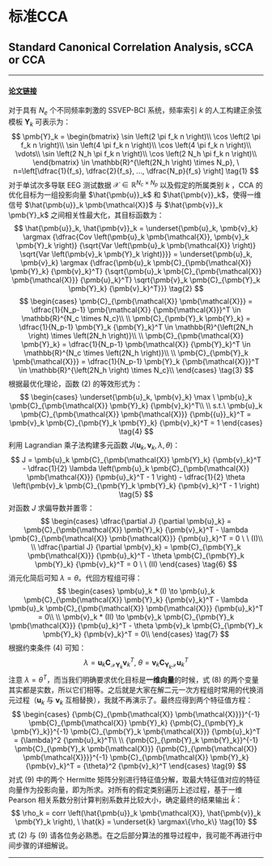 # 标准CCA
## Standard Canonical Correlation Analysis, sCCA or CCA
***

#### [论文链接][CCA]

对于具有 $N_e$ 个不同频率刺激的 SSVEP-BCI 系统，频率索引 $k$ 的人工构建正余弦模板 $\pmb{Y}_k$ 可表示为：
$$
    \pmb{Y}_k = \begin{bmatrix} 
        \sin \left(2 \pi f_k n \right)\\
        \cos \left(2 \pi f_k n \right)\\
        \sin \left(4 \pi f_k n \right)\\
        \cos \left(4 \pi f_k n \right)\\
        \vdots\\
        \sin \left(2 N_h \pi f_k n \right)\\
        \cos \left(2 N_h \pi f_k n \right)\\
    \end{bmatrix} \in \mathbb{R}^{\left(2N_h \right) \times N_p}, \ n=\left[\dfrac{1}{f_s}, \dfrac{2}{f_s}, ..., \dfrac{N_p}{f_s} \right]
    \tag{1}
$$
对于单试次多导联 EEG 测试数据 $\pmb{\mathcal{X}} \in \mathbb{R}^{N_c \times N_p}$ 以及假定的所属类别 $k$ ，CCA 的优化目标为一组投影向量 $\hat{\pmb{u}}_k$ 和 $\hat{\pmb{v}}_k$，使得一维信号 $\hat{\pmb{u}}_k \pmb{\mathcal{X}}$ 与 $\hat{\pmb{v}}_k \pmb{Y}_k$ 之间相关性最大化，其目标函数为：
$$
    \hat{\pmb{u}}_k, \hat{\pmb{v}}_k 
    = \underset{\pmb{u}_k, \pmb{v}_k} \argmax {\dfrac{Cov \left(\pmb{u}_k \pmb{\mathcal{X}}, \pmb{v}_k \pmb{Y}_k \right)} {\sqrt{Var \left(\pmb{u}_k \pmb{\mathcal{X}} \right)} \sqrt{Var \left(\pmb{v}_k \pmb{Y}_k \right)}}} 
    = \underset{\pmb{u}_k, \pmb{v}_k} \argmax {\dfrac{\pmb{u}_k \pmb{C}_{\pmb{\mathcal{X}} \pmb{Y}_k} {\pmb{v}_k}^T} {\sqrt{\pmb{u}_k \pmb{C}_{\pmb{\mathcal{X}} \pmb{\mathcal{X}}} {\pmb{u}_k}^T} \sqrt{\pmb{v}_k \pmb{C}_{\pmb{Y}_k \pmb{Y}_k} {\pmb{v}_k}^T}}}
    \tag{2}
$$
$$
    \begin{cases}
        \pmb{C}_{\pmb{\mathcal{X}} \pmb{\mathcal{X}}} = \dfrac{1}{N_p-1} \pmb{\mathcal{X}} {\pmb{\mathcal{X}}}^T \in \mathbb{R}^{N_c \times N_c}\\
        \\
        \pmb{C}_{\pmb{Y}_k \pmb{Y}_k} = \dfrac{1}{N_p-1} \pmb{Y}_k {\pmb{Y}_k}^T \in \mathbb{R}^{\left(2N_h \right) \times \left(2N_h \right)}\\
        \\
        \pmb{C}_{\pmb{\mathcal{X}} \pmb{Y}_k} = \dfrac{1}{N_p-1} \pmb{\mathcal{X}} {\pmb{Y}_k}^T \in \mathbb{R}^{N_c \times \left(2N_h \right)}\\
        \\
        \pmb{C}_{\pmb{Y}_k \pmb{\mathcal{X}}} = \dfrac{1}{N_p-1} \pmb{Y}_k {\pmb{\mathcal{X}}}^T \in \mathbb{R}^{\left(2N_h \right) \times N_c}\\
    \end{cases}
    \tag{3}
$$
根据最优化理论，函数 (2) 的等效形式为：
$$
    \begin{cases}
        \underset{\pmb{u}_k, \pmb{v}_k} \max \ \pmb{u}_k \pmb{C}_{\pmb{\mathcal{X}} \pmb{Y}_k} {\pmb{v}_k}^T\\
        \\
        s.t.\ \pmb{u}_k \pmb{C}_{\pmb{\mathcal{X}} \pmb{\mathcal{X}}} {\pmb{{u}}_k}^T =
        \pmb{v}_k \pmb{C}_{\pmb{Y}_k \pmb{Y}_k} {\pmb{v}_k}^T = 1
    \end{cases}
    \tag{4}
$$
利用 Lagrandian 乘子法构建多元函数 $J(\pmb{u}_k, \pmb{v}_k, \lambda, \theta)$：
$$
    J = \pmb{u}_k \pmb{C}_{\pmb{\mathcal{X}} \pmb{Y}_k} {\pmb{v}_k}^T - \dfrac{1}{2} \lambda \left(\pmb{u}_k \pmb{C}_{\pmb{\mathcal{X}} \pmb{\mathcal{X}}} {\pmb{u}_k}^T - 1 \right) - \dfrac{1}{2} \theta \left(\pmb{v}_k \pmb{C}_{\pmb{Y}_k \pmb{Y}_k} {\pmb{v}_k}^T - 1 \right)
    \tag{5}
$$
对函数 $J$ 求偏导数并置零：
$$
    \begin{cases}
        \dfrac{\partial J} {\partial \pmb{u}_k} = 
        \pmb{C}_{\pmb{\mathcal{X}} \pmb{Y}_k} {\pmb{v}_k}^T - \lambda \pmb{C}_{\pmb{\mathcal{X}} \pmb{\mathcal{X}}} {\pmb{u}_k}^T = 0 \ \ (I)\\
        \\
        \dfrac{\partial J} {\partial \pmb{v}_k} = 
        \pmb{C}_{\pmb{Y}_k \pmb{\mathcal{X}}} {\pmb{u}_k}^T - \theta \pmb{C}_{\pmb{Y}_k \pmb{Y}_k} {\pmb{v}_k}^T = 0 \ \ (II)
    \end{cases}
    \tag{6}
$$
消元化简后可知 $\lambda = \theta$。代回方程组可得：
$$
    \begin{cases}
        \pmb{u}_k * (I) \to 
        \pmb{u}_k \pmb{C}_{\pmb{\mathcal{X}} \pmb{Y}_k} {\pmb{v}_k}^T - \lambda \pmb{u}_k \pmb{C}_{\pmb{\mathcal{X}} \pmb{\mathcal{X}}} {\pmb{u}_k}^T = 0\\
        \\
        \pmb{v}_k * (II) \to 
        \pmb{v}_k \pmb{C}_{\pmb{Y}_k \pmb{\mathcal{X}}} {\pmb{u}_k}^T - \theta \pmb{v}_k \pmb{C}_{\pmb{Y}_k \pmb{Y}_k} {\pmb{v}_k}^T = 0\\
    \end{cases}
    \tag{7}
$$
根据约束条件 (4) 可知：
$$
    \lambda = \pmb{u}_k \pmb{C}_{\pmb{\mathcal{X}} \pmb{Y}_k} {\pmb{v}_k}^T, \ 
    \theta = \pmb{v}_k \pmb{C}_{\pmb{Y}_k \pmb{\mathcal{X}}} {\pmb{u}_k}^T
    \tag{8}
$$
注意 $\lambda = {\theta}^T$，而当我们明确要求优化目标是**一维向量**的时候，式 (8) 的两个变量其实都是实数，所以它们相等。之后就是大家在解二元一次方程组时常用的代换消元过程（$\pmb{u}_k$ 与 $\pmb{v}_k$ 互相替换），我就不再演示了。最终应得到两个特征值方程：
$$
    \begin{cases}
        {\pmb{C}_{\pmb{\mathcal{X}} \pmb{\mathcal{X}}}}^{-1} \pmb{C}_{\pmb{\mathcal{X}} \pmb{Y}_k} {\pmb{C}_{\pmb{Y}_k \pmb{Y}_k}}^{-1} \pmb{C}_{\pmb{Y}_k \pmb{\mathcal{X}}} {\pmb{u}_k}^T = {\lambda}^2 {\pmb{u}_k}^T\\
        \\
        {\pmb{C}_{\pmb{Y}_k \pmb{Y}_k}}^{-1} \pmb{C}_{\pmb{Y}_k \pmb{\mathcal{X}}} {\pmb{C}_{\pmb{\mathcal{X}} \pmb{\mathcal{X}}}}^{-1} \pmb{C}_{\pmb{\mathcal{X}} \pmb{Y}_k} {\pmb{v}_k}^T = {\theta}^2 {\pmb{v}_k}^T
    \end{cases}
    \tag{9}
$$
对式 (9) 中的两个 Hermitte 矩阵分别进行特征值分解，取最大特征值对应的特征向量作为投影向量，即为所求。对所有的假定类别遍历上述过程，基于一维 Pearson 相关系数分别计算判别系数并比较大小，确定最终的结果输出 $\hat{k}$：
$$
    \rho_k = corr \left(\hat{\pmb{u}}_k \pmb{\mathcal{X}}, \hat{\pmb{v}}_k \pmb{Y}_k \right), \ \hat{k} = \underset{k} \argmax\{\rho_k\}
    \tag{10}
$$
式 (2) 与 (9) 请各位务必熟悉。在之后部分算法的推导过程中，我可能不再进行中间步骤的详细解说。
***

[CCA]: http://ieeexplore.ieee.org/document/4203016/